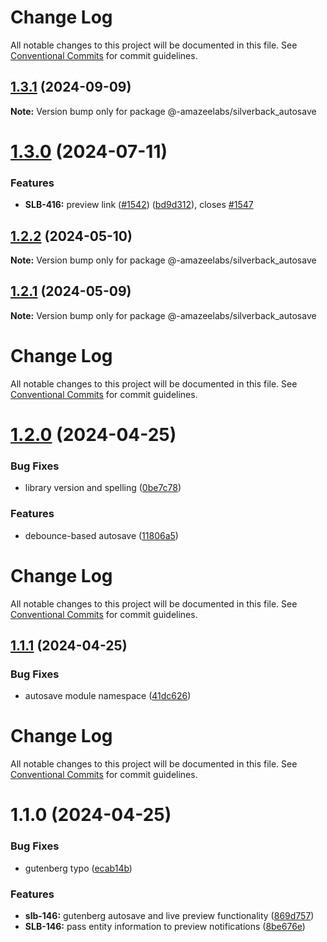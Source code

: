 # Change Log

All notable changes to this project will be documented in this file.
See [Conventional Commits](https://conventionalcommits.org) for commit guidelines.

## [1.3.1](https://github.com/AmazeeLabs/silverback-mono/compare/@-amazeelabs/silverback_autosave@1.3.0...@-amazeelabs/silverback_autosave@1.3.1) (2024-09-09)

**Note:** Version bump only for package @-amazeelabs/silverback_autosave





# [1.3.0](https://github.com/AmazeeLabs/silverback-mono/compare/@-amazeelabs/silverback_autosave@1.2.2...@-amazeelabs/silverback_autosave@1.3.0) (2024-07-11)


### Features

* **SLB-416:** preview link ([#1542](https://github.com/AmazeeLabs/silverback-mono/issues/1542)) ([bd9d312](https://github.com/AmazeeLabs/silverback-mono/commit/bd9d31276d0ffb4da45cbe475ec03386d66cc722)), closes [#1547](https://github.com/AmazeeLabs/silverback-mono/issues/1547)





## [1.2.2](https://github.com/AmazeeLabs/silverback-mono/compare/@-amazeelabs/silverback_autosave@1.2.1...@-amazeelabs/silverback_autosave@1.2.2) (2024-05-10)

**Note:** Version bump only for package @-amazeelabs/silverback_autosave





## [1.2.1](https://github.com/AmazeeLabs/silverback-mono/compare/@-amazeelabs/silverback_autosave@1.2.0...@-amazeelabs/silverback_autosave@1.2.1) (2024-05-09)

**Note:** Version bump only for package @-amazeelabs/silverback_autosave





# Change Log

All notable changes to this project will be documented in this file. See
[Conventional Commits](https://conventionalcommits.org) for commit guidelines.

# [1.2.0](https://github.com/AmazeeLabs/silverback-mono/compare/@-amazeelabs/silverback_autosave@1.1.1...@-amazeelabs/silverback_autosave@1.2.0) (2024-04-25)

### Bug Fixes

- library version and spelling
  ([0be7c78](https://github.com/AmazeeLabs/silverback-mono/commit/0be7c788154342c7a6e9e62e7984865f26193021))

### Features

- debounce-based autosave
  ([11806a5](https://github.com/AmazeeLabs/silverback-mono/commit/11806a57773c6b0d81ffe0388568cb11cc2825c6))

# Change Log

All notable changes to this project will be documented in this file. See
[Conventional Commits](https://conventionalcommits.org) for commit guidelines.

## [1.1.1](https://github.com/AmazeeLabs/silverback-mono/compare/@-amazeelabs/silverback_autosave@1.1.0...@-amazeelabs/silverback_autosave@1.1.1) (2024-04-25)

### Bug Fixes

- autosave module namespace
  ([41dc626](https://github.com/AmazeeLabs/silverback-mono/commit/41dc6262ecf9bb3803bd90a3e1e3545d085f0a3b))

# Change Log

All notable changes to this project will be documented in this file. See
[Conventional Commits](https://conventionalcommits.org) for commit guidelines.

# 1.1.0 (2024-04-25)

### Bug Fixes

- gutenberg typo
  ([ecab14b](https://github.com/AmazeeLabs/silverback-mono/commit/ecab14bf964c12f840418b78ad2c5f21ecc58d93))

### Features

- **slb-146:** gutenberg autosave and live preview functionality
  ([869d757](https://github.com/AmazeeLabs/silverback-mono/commit/869d757cae5b057fbfced015d6f16dc0d9c6e3f5))
- **SLB-146:** pass entity information to preview notifications
  ([8be676e](https://github.com/AmazeeLabs/silverback-mono/commit/8be676ec5379216b06e2eb77403c800f31e80f4e))
